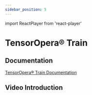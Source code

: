 ```yaml
---
sidebar_position: 5
---
```


import ReactPlayer from 'react-player'

# TensorOpera® Train

## Documentation

[TensorOpera® Train Documentation](./../train/index.md)

## Video Introduction

<ReactPlayer playing controls url='https://tensoropera-docs.s3.us-west-1.amazonaws.com/train_v2.mp4' width="100%" height="528px"/>

